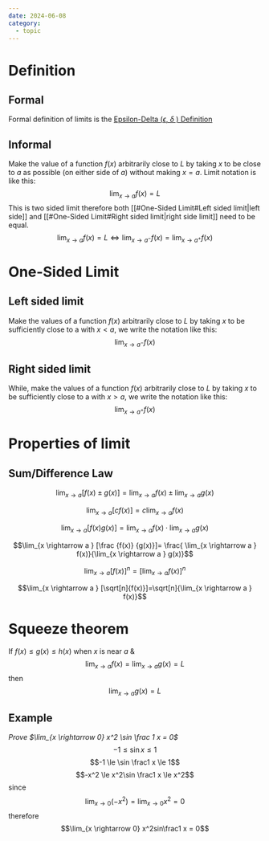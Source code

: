 ```yaml
---
date: 2024-06-08
category:
  - topic
---
```

# Definition
## Formal
Formal definition of limits is the [Epsilon-Delta ($\epsilon$, $\delta$ ) Definition](https://math.libretexts.org/Bookshelves/Calculus/Calculus_3e_(Apex)/01%3A_Limits/1.02%3A_Epsilon-Delta_Definition_of_a_Limit)
## Informal
Make the value of a function $f(x)$ arbitrarily close to $L$ by taking $x$ to be close to $a$ as possible (on either side of $a$) without making $x = a$. Limit notation is like this:
$$\lim_{x\rightarrow a} f(x) = L$$
This is two sided limit therefore both [[#One-Sided Limit#Left sided limit|left side]] and [[#One-Sided Limit#Right sided limit|right side limit]] need to be equal. 
$$\lim_{x\rightarrow a} f(x) = L \Leftrightarrow \lim_{x\rightarrow a^-}f(x) = \lim_{x\rightarrow a^+}f(x)  $$
# One-Sided Limit
## Left sided limit
Make the values of a function $f(x)$ arbitrarily close to $L$ by taking $x$ to be sufficiently close to a with $x < a$, we write the notation like this:
$$ \lim_{x\rightarrow a^-} f(x)$$
## Right sided limit
While, make the values of a function $f(x)$ arbitrarily close to $L$ by taking $x$ to be sufficiently close to a with $x > a$, we write the notation like this:
$$ \lim_{x\rightarrow a^+} f(x)$$
# Properties of limit
## Sum/Difference Law
$$\lim_{x \rightarrow a } [f(x) \pm g(x)]=\lim_{x \rightarrow a } f(x) \pm \lim_{x \rightarrow a } g(x)$$

$$\lim_{x \rightarrow a } [cf(x)]=c\lim_{x \rightarrow a } f(x)$$

$$\lim_{x \rightarrow a } [f(x) g(x)]=\lim_{x \rightarrow a } f(x) \cdot \lim_{x \rightarrow a } g(x)$$

$$\lim_{x \rightarrow a } [\frac {f(x)} {g(x)}]= \frac{ \lim_{x \rightarrow a } f(x)}{\lim_{x \rightarrow a } g(x)}$$

$$\lim_{x \rightarrow a } [f(x)]^n=[\lim_{x \rightarrow a } f(x)]^n$$

$$\lim_{x \rightarrow a } [\sqrt[n]{f(x)}]=\sqrt[n]{\lim_{x \rightarrow a } f(x)}$$
# Squeeze theorem
If $f(x)\le g(x)\le h(x)$ when $x$ is near $a$ & $$\lim_{x\rightarrow a} f(x) = \lim_{x\rightarrow a} g(x) = L $$
then
$$\lim_{x\rightarrow a} g(x) = L $$
## Example
*Prove $\lim_{x \rightarrow 0} x^2 \sin \frac 1 x = 0$*
$$-1 \le \sin x \le 1$$
$$-1 \le \sin \frac1 x \le 1$$
$$-x^2 \le x^2\sin \frac1 x \le x^2$$
since $$\lim_{x \rightarrow 0} (-x^2) = \lim_{x \rightarrow 0} x^2 = 0$$
therefore $$\lim_{x \rightarrow 0} x^2sin\frac1 x = 0$$
